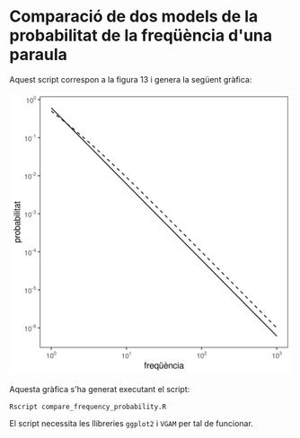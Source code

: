 # Comparació de dos models de la probabilitat de la freqüència d'una paraula

Aquest script correspon a la figura 13 i genera la següent gràfica:

![Comparació de dos models de la probabilitat de la freqüència d'una paraula](compare_frequency_probability.png)

Aquesta gràfica s'ha generat executant el script:

```
Rscript compare_frequency_probability.R
```

El script necessita les llibreries `ggplot2` i `VGAM` per tal de funcionar.


